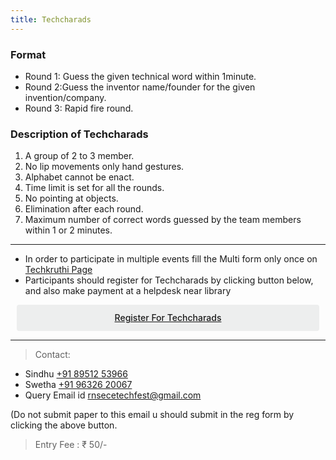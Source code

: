 ```yaml
---
title: Techcharads
---
```



### Format

* Round 1: Guess the given technical word within 1minute.
* Round 2:Guess the inventor name/founder for the given invention/company.
* Round 3: Rapid fire round.

### Description of Techcharads

1. A group of 2 to 3 member.
2. No lip movements only hand gestures.
3. Alphabet cannot be enact.
4. Time limit is set for all the rounds.
5. No pointing at objects.
6. Elimination after each round.
7. Maximum number of correct words guessed by the team members within 1 or 2 minutes.


<hr>

* In order to participate in multiple events fill the Multi form only once on <a  target="_blank" href="https://ecernsit.github.io/techkruthi"> Techkruthi Page </a>
* Participants should register for Techcharads by clicking button below, and also make payment at a helpdesk near library


<div class='button -regular center'>
<a  target="_blank" href="https://docs.google.com/forms/d/e/1FAIpQLSfWzXVF1S-yIgMd21NvuQ_g0-4JGVfGGkO_oZOifJV_UH4kfg/viewform?usp=sf_link">Register for Techcharads</a> 
</div>


<hr>


> Contact:
  
* Sindhu <a href="tel:+918951253966">+91 89512 53966</a>
* Swetha <a href="tel:+919632620067">+91 96326 20067</a>
* Query Email id   <a href="mailto:{{ site.email }}">rnsecetechfest@gmail.com</a>

(Do not submit paper to this email u should submit in the reg form by clicking the above button.


> Entry Fee : ₹ 50/-


<style>
.button {
  display: flex;
  overflow: hidden;

  margin: 10px;
  padding: 12px 12px;

  cursor: pointer;
  user-select: none;
  transition: all 60ms ease-in-out;
  text-align: center;
  white-space: nowrap;
  text-decoration: none !important;
  text-transform: none;
  text-transform: capitalize;

  color: #fff;
  border: 0 none;
  border-radius: 4px;

  font-size: 14px;
  font-weight: 500;
  line-height: 1.3;

  -webkit-appearance: none;
  -moz-appearance:    none;
  appearance:         none;
 
  justify-content: center;
  align-items: center;
  flex: 0 0 160px;

  &:hover {
    transition: all 60ms ease;

    opacity: .85;
  }
  
  &:active {
    transition: all 60ms ease;
    opacity: .75;
  }
  
  &:focus {
    outline: 1px dotted #959595;
    outline-offset: -4px;
  }
}


.button.-regular {
  color: #202129;
  background-color: #edeeee;
  
  &:hover {
    color: #202129;
    background-color: #e1e2e2;
    opacity: 1;
  }
  
  &:active {
    background-color: #d5d6d6;
    opacity: 1;
  }
}
</style>

